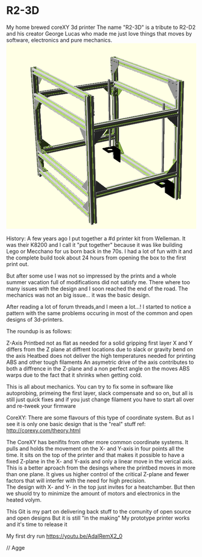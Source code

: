 # R2-3D


My home brewed coreXY 3d printer
The name "R2-3D" is a tribute to R2-D2 and his creator George Lucas who made me just love things that moves by software, 
electronics and pure mechanics.
![](Hardware/Capture.PNG "")


History:
A few years ago I put together a #d printer kit from Welleman. 
It was their K8200 and I call it "put together" because it was like building Lego or Mecchano for us born back in the 70s.
I had a lot of fun with it and the complete build took about 24 hours from opening the box to the first print out.

But after some use I was not so impressed by the prints and a whole summer vacation full of modifications
did not satisfy me. There where too many issues with the design and I soon reached the end of the road.
The mechanics was not an big issue... it was the basic design.

After reading a lot of forum threads,and I meen a lot...! I started to notice a pattern with the same problems occuring in
most of the common and open designs of 3d-printers.

The roundup is as follows:

Z-Axis 
Printbed not as flat as needed for a solid gripping first layer
X and Y differs from the Z plane at diffrent locations due to slack or gravity bend on the axis
Heatbed does not deliver the high temperatures needed for printing ABS and other tough filaments
An asymetric drive of the axis contributes to both a diffrence in the Z-plane and a non perfect angle on the moves
ABS warps due to the fact that it shrinks when getting cold. 

This is all about mechanics. 
You can try to fix some in software like autoprobing, primeing the first layer, slack compensate 
and so on, but all is still just quick fixes and if you just change filament you have to start all over and 
re-tweek your firmware

CoreXY:
There are some flavours of this type of coordinate system. But as I see it is only one basic design that is the "real" stuff
ref: http://corexy.com/theory.html

The CoreXY has benifits from other more common coordinate systems. It pulls and holds the movement on the X- and Y-axis in 
four points all the time. It sits on the top of the printer and that makes it possible to have a fixed Z-plane in the X- and 
Y-axis and only a linear move in the verical axis. This is a better aproach from the desings where the printbed moves in more 
than one plane. It gives us higher control of the critical Z-plane and fewer factors that will interfer with the need for high 
precision.  
The design with X- and Y- in the top just invites for a heatchamber. But then we shuold try to minimize the amount of motors and 
electronics in the heated volym. 

This Git is my part on delivering back stuff to the comunity of open source and open designs 
But it is still "in the making" My prototype printer works and it's time to release it

My first dry run https://youtu.be/AdaIRemX2_0

// Agge
